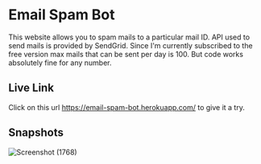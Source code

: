 # Email Spam Bot 
This website allows you to spam mails to a particular mail ID. API used to send mails is provided by SendGrid. Since I'm currently subscribed to the free version max mails that can be sent per day is 100. But code works absolutely fine for any number.

## Live Link
Click on this url https://email-spam-bot.herokuapp.com/ to give it a try.
 
## Snapshots
![Screenshot (1768)](https://user-images.githubusercontent.com/65860350/179577625-a9df3753-950f-4e74-96ea-7aad8dfae27b.png)


